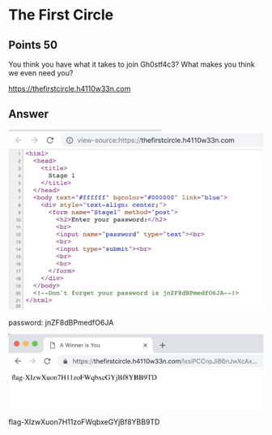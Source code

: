 # The First Circle

## Points 50

You think you have what it takes to join Gh0stf4c3? What makes you think we even need you?

https://thefirstcircle.h4110w33n.com

## Answer

![](050_the_first_circle_view_source.png)

password: jnZF8dBPmedfO6JA

![](050_the_first_circle_flag.png)

flag-XIzwXuon7H11zoFWqbxeGYjBf8YBB9TD
